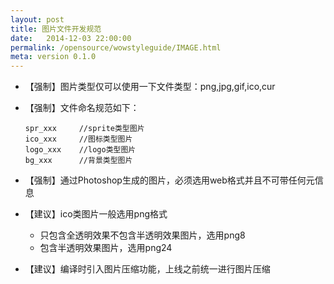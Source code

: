 ```yaml
---
layout: post
title: 图片文件开发规范
date:   2014-12-03 22:00:00
permalink: /opensource/wowstyleguide/IMAGE.html
meta: version 0.1.0
---
```


* 【强制】图片类型仅可以使用一下文件类型：png,jpg,gif,ico,cur
* 【强制】文件命名规范如下：

    ```
    spr_xxx     //sprite类型图片
    ico_xxx     //图标类型图片
    logo_xxx    //logo类型图片
    bg_xxx      //背景类型图片
    ```

* 【强制】通过Photoshop生成的图片，必须选用web格式并且不可带任何元信息
* 【建议】ico类图片一般选用png格式
    * 只包含全透明效果不包含半透明效果图片，选用png8
    * 包含半透明效果图片，选用png24
* 【建议】编译时引入图片压缩功能，上线之前统一进行图片压缩
